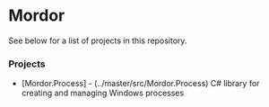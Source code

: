 # Mordor

See below for a list of projects in this repository.

### Projects

* [Mordor.Process] - (../master/src/Mordor.Process) C# library for creating and managing Windows processes
